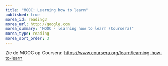 ```yaml
---
title: "MOOC: Learning how to learn"
published: true
morea_id: reading3
morea_url: http://google.com
morea_summary: "MOOC - learning how to learn (Coursera)"
morea_type: reading
morea_sort_order: 3
---
```


Zie de MOOC op Coursera: https://www.coursera.org/learn/learning-how-to-learn
